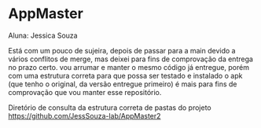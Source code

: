 # AppMaster

Aluna: Jessica Souza


Está com um pouco de sujeira, depois de passar para a main devido a vários conflitos de merge, mas deixei para fins de comprovação da entrega no prazo certo.
vou arrumar e manter o mesmo código já entregue, porém com uma estrutura correta para que possa ser testado e instalado o apk (que tenho o original, da versão entregue primeiro)
é mais para fins de comprovação que vou manter esse repositório.

Diretório de consulta da estrutura correta de pastas do projeto
https://github.com/JessSouza-lab/AppMaster2
